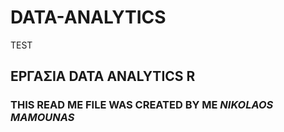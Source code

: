 # DATA-ANALYTICS
TEST
## ΕΡΓΑΣΙΑ DATA ANALYTICS R
### THIS READ ME FILE WAS CREATED BY ME *NIKOLAOS MAMOUNAS*
